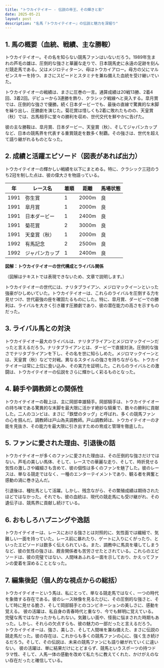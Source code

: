 ```yaml
---
title: "トウカイテイオー - 伝説の帝王、その輝きと影"
date: 2025-05-21
layout: post
description: "名馬『トウカイテイオー』の伝説と魅力を深堀り"
---
```


## 1. 馬の概要（血統、戦績、主な勝鞍）

トウカイテイオー。その名を知らない競馬ファンはいないだろう。1989年生まれの芦毛の雄は、圧倒的な強さと華麗な走りで、日本競馬史に永遠の足跡を刻んだ競走馬である。父はメジロティターン、母はトウカイアロー。母方の父にマルゼンスキーを持つ、まさにスピードとスタミナを兼ね備えた血統を受け継いでいた。

トウカイテイオーの戦績は、まさに圧巻の一言。通算成績は20戦13勝、2着4回、3着2回。デビューから3連勝を飾り、クラシック戦線へと突入する。皐月賞では、圧倒的な強さで優勝。続く日本ダービーでも、最後の直線で驚異的な末脚を繰り出し、圧勝劇を演じた。菊花賞は惜しくも2着に敗れたものの、天皇賞（秋）では、古馬相手に堂々の勝利を収め、世代交代を鮮やかに告げた。

彼の主な勝鞍は、皐月賞、日本ダービー、天皇賞（秋）、そしてジャパンカップなど、日本の競馬界を代表する重賞競走を数多く制覇。その強さは、世代を超えて語り継がれるものとなった。


## 2. 成績と活躍エピソード（図表があれば出力）

トウカイテイオーの輝かしい戦績を以下にまとめる。特に、クラシック三冠のうち2冠を制した点は、彼の偉大さを物語っている。

| 年 | レース名           | 着順 | 距離 | 馬場状態 |
|---|--------------------|-----|-----|---------|
| 1991 | 弥生賞             | 1   | 2000m | 良      |
| 1991 | 皐月賞             | 1   | 2000m | 良      |
| 1991 | 日本ダービー         | 1   | 2400m | 良      |
| 1991 | 菊花賞             | 2   | 3000m | 良      |
| 1991 | 天皇賞（秋）         | 1   | 2000m | 良      |
| 1992 | 有馬記念           | 2   | 2500m | 良      |
| 1992 | ジャパンカップ       | 1   | 2400m | 良      |


**図解：トウカイテイオーの世代構成とライバル関係**

（図解はテキストでは表現できないため、文章で説明します。）

トウカイテイオーの世代には、ナリタブライアン、メジロマックイーンといった強豪がひしめいていた。トウカイテイオーは、これらのライバルを圧倒する力を見せつけ、世代最強の座を確固たるものにした。特に、皐月賞、ダービーでの勝利は、ライバルを大きく引き離す圧勝劇であり、彼の潜在能力の高さを示すものだった。


## 3. ライバル馬との対決

トウカイテイオー最大のライバルは、ナリタブライアンとメジロマックイーンだったと言えるだろう。ナリタブライアンとは、ダービーで直接対決。圧倒的な強さでナリタブライアンを下し、その名を世に知らしめた。メジロマックイーンとは、天皇賞（秋）などで対戦。異なるスタイルの強さを持ちながらも、トウカイテイオーは常に上位に食い込み、その実力を証明した。これらのライバルとの激闘は、トウカイテイオーの伝説をさらに輝かしく彩るものとなった。


## 4. 騎手や調教師との関係性

トウカイテイオーの鞍上は、主に岡部幸雄騎手。岡部騎手は、トウカイテイオーの持ち味である驚異的な末脚を最大限に活かす絶妙な騎乗で、数々の勝利に貢献した。二人のコンビは、まさに「鉄壁のタッグ」と呼ばれ、多くの競馬ファンの心を掴んだ。調教師は戸山為夫調教師。戸山調教師は、トウカイテイオーの才能を見抜き、その能力を最大限に引き出すための育成と管理を徹底した。


## 5. ファンに愛された理由、引退後の話

トウカイテイオーが多くのファンに愛された理由は、その圧倒的な強さだけではない。芦毛の美しい馬体、そして、レースでの華麗な走り、そして、時折見せる気性の激しさや繊細さも含めて、彼の個性は多くのファンを魅了した。彼のレースは、単なる競走ではなく、一種のエンターテイメントであり、観る者を興奮と感動の渦に巻き込んだ。

引退後は、種牡馬として活躍。しかし、残念ながら、その繁殖成績は期待されたほどではなかった。それでも、彼の血統は、現代の競走馬にも受け継がれ、その遺伝子は、競馬界に貢献し続けている。


## 6. おもしろハプニングや逸話

トウカイテイオーは、レースにおける強さとは対照的に、気性面では繊細で、気難しい一面を持っていた。レース前に暴れたり、ゲートに入りにくがったり、といったエピソードは数多く伝えられている。また、調教中に馬具を壊してしまうなど、彼の気性の強さは、厩舎関係者も苦労させたとされている。これらのエピソードは、彼の完璧ではない、人間味あふれる一面を示しており、かえってファンの愛着を深めることとなった。


## 7. 編集後記（個人的な視点からの総括）

トウカイテイオーという馬は、私にとって、単なる競走馬ではなく、一つの時代を象徴する存在である。彼のレース映像を見るたびに、その圧倒的な強さと、そして時に見せる脆さ、そして岡部騎手とのコンビネーションの美しさに、感動を覚える。  彼の活躍は、私自身の青春時代と重なり、今でも鮮明に覚えている。完璧な馬ではなかったかもしれない。気難しい面や、怪我に悩まされた時期もあった。しかし、それらの欠点すらも、彼の魅力の一部だったと言えるだろう。  トウカイテイオーは、強さ、美しさ、そして人間味を兼ね備えた、まさに伝説の競走馬だった。彼の存在は、これからも多くの競馬ファンの心に、強く生き続けるだろう。そして、その伝説は、未来の競馬ファンにも語り継がれていくに違いない。  彼の活躍は、単に結果だけにとどまらず、競馬というスポーツの持つドラマ性、そして、人馬一体の感動を改めて私たちに教えてくれた、かけがえのない存在だったと確信している。
